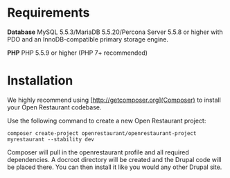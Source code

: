 # Requirements

**Database**
MySQL 5.5.3/MariaDB 5.5.20/Percona Server 5.5.8 or higher with PDO and an InnoDB-compatible primary storage engine.

**PHP**
PHP 5.5.9 or higher (PHP 7+ recommended)

# Installation

We highly recommend using [http://getcomposer.org](Composer) to install your Open Restaurant codebase.

Use the following command to create a new Open Restaurant project:

```
composer create-project openrestaurant/openrestaurant-project myrestaurant --stability dev
```

Composer will pull in the openrestaurant profile and all required dependencies. A docroot directory will be created and the Drupal code will be placed there. You can then install it like you would any other Drupal site.
